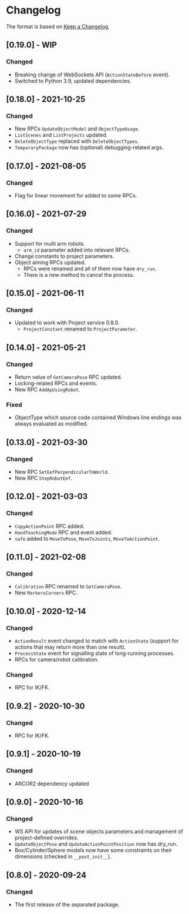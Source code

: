 # Changelog

The format is based on [Keep a Changelog](https://keepachangelog.com/en/1.0.0/),

## [0.19.0] - WIP

### Changed

- Breaking change of WebSockets API (`ActionStateBefore` event).
- Switched to Python 3.9, updated dependencies.

## [0.18.0] - 2021-10-25

### Changed

- New RPCs `UpdateObjectModel` and `ObjectTypeUsage`. 
- `ListScenes` and `ListProjects` updated.
- `DeleteObjectType` replaced with `DeleteObjectTypes`.
- `TemporaryPackage` now has (optional) debugging-related args.

## [0.17.0] - 2021-08-05

### Changed

- Flag for linear movement for added to some RPCs.


## [0.16.0] - 2021-07-29

### Changed

- Support for multi arm robots.
  - `arm_id` parameter added into relevant RPCs. 
- Change constants to project parameters.
- Object aiming RPCs updated.
  - RPCs were renamed and all of them now have `dry_run`.
  - There is a new method to cancel the process.

## [0.15.0] - 2021-06-11

### Changed

- Updated to work with Project service 0.8.0.
  - `ProjectConstant` renamed to `ProjectParameter`.

## [0.14.0] - 2021-05-21

### Changed

- Return value of `GetCameraPose` RPC updated.
- Locking-related RPCs and events.
- New RPC `AddApUsingRobot`.

### Fixed
- ObjectType which source code contained Windows line endings was always evaluated as modified.

## [0.13.0] - 2021-03-30

### Changed

- New RPC `SetEefPerpendicularToWorld`.
- New RPC `StepRobotEef`.

## [0.12.0] - 2021-03-03

### Changed
- `CopyActionPoint` RPC added.
- `HandTeachingMode` RPC and event added.
- `safe` added to `MoveToPose`, `MoveToJoints`, `MoveToActionPoint`.

## [0.11.0] - 2021-02-08

### Changed
- `Calibration` RPC renamed to `GetCameraPose`.
- New `MarkersCorners` RPC.

## [0.10.0] - 2020-12-14

### Changed
- `ActionResult` event changed to match with `ActionState` (support for actions that may return more than one result).
- `ProcessState` event for signalling state of long-running processes.
- RPCs for camera/robot calibration.

### Changed
- RPC for IK/FK.

## [0.9.2] - 2020-10-30

### Changed
- RPC for IK/FK.


## [0.9.1] - 2020-10-19

### Changed
- ARCOR2 dependency updated

## [0.9.0] - 2020-10-16

### Changed
- WS API for updates of scene objects parameters and management of project-defined overrides.
- `UpdateObjectPose` and `UpdateActionPointPosition` now has dry_run.
- Box/Cylinder/Sphere models now have some constraints on their dimensions (checked in `__post_init__`).

## [0.8.0] - 2020-09-24
### Changed
- The first release of the separated package.
